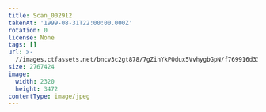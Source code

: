 ```yaml
---
title: Scan_002912
takenAt: '1999-08-31T22:00:00.000Z'
rotation: 0
license: None
tags: []
url: >-
  //images.ctfassets.net/bncv3c2gt878/7gZihYkPOdux5VvhygbGpN/f769916d33973353c392d25fb89e6fb5/scan_002912_14691491635_o
size: 2767424
image:
  width: 2320
  height: 3472
contentType: image/jpeg
---
```


